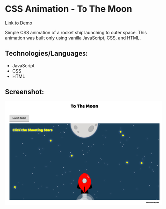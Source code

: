 # CSS Animation - To The Moon

[Link to Demo](www.susanboratynska.com/to-the-moon)

Simple CSS animation of a rocket ship launching to outer space. This animation was built only using vanilla JavaScript, CSS, and HTML.



## Technologies/Languages:
* JavaScript
* CSS
* HTML


## Screenshot:
![Screenshot of layout](ToTheMoon-Screenshot.png)

